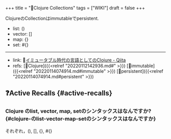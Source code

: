+++
title = "📝Clojure Collections"
tags = ["WIKI"]
draft = false
+++

ClojureのCollectionはimmutableでpersistent.

-   list: ()
-   vector: []
-   map: {}
-   set: #{}

---

-   link: 🔗[イミュータブル時代の言語としてのClojure - Qiita](https://qiita.com/kawasima/items/c695e2f4ee079a6debf5)
-   refs: [📝Clojure]({{<relref "20220112142936.md#" >}}) [📝immutable]({{<relref "20220114074914.md#immutable" >}}) [📝persistent]({{<relref "20220114074914.md#persistent" >}})


## ❓Active Recalls {#active-recalls}


### Clojure のlist, vector, map, setのシンタックスはなんですか? {#clojure-のlist-vector-map-setのシンタックスはなんですか}

それぞれ，(), [], {}, #{}
